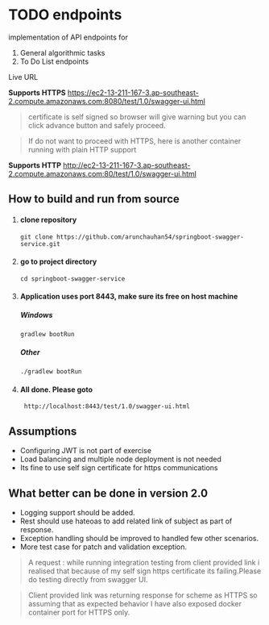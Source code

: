 # TODO endpoints

implementation of API endpoints for
1. General algorithmic tasks
2. To Do List endpoints

Live URL

**Supports HTTPS** https://ec2-13-211-167-3.ap-southeast-2.compute.amazonaws.com:8080/test/1.0/swagger-ui.html

>certificate is self signed so browser will give warning but you can click advance button and safely proceed.

>If do not want to proceed with HTTPS, here is another container running with plain HTTP support

**Supports HTTP**
http://ec2-13-211-167-3.ap-southeast-2.compute.amazonaws.com:80/test/1.0/swagger-ui.html

## How to build and run from source

1.  #### clone repository

        git clone https://github.com/arunchauhan54/springboot-swagger-service.git

2.  #### go to project directory

        cd springboot-swagger-service  

3.  #### Application uses port 8443, make sure its free on host machine

    ##### Windows

        gradlew bootRun
  
    ##### Other

        ./gradlew bootRun
    
4. #### All done. Please goto

        http://localhost:8443/test/1.0/swagger-ui.html
        

## Assumptions

* Configuring JWT is not part of exercise
* Load balancing and multiple node deployment is not needed
* Its fine to use self sign certificate for https communications

 
## What better can be done in version 2.0

* Logging support should be added.
* Rest should use hateoas to add related link of subject as part of response.
* Exception handling should be improved to handled few other scenarios.
* More test case for patch and validation exception.

> A request : while running integration testing from client provided link i realised that because of my self sign https
 certificate its failing.Please do testing directly from swagger UI. 

> Client provided link was returning response for scheme as HTTPS so assuming that as expected behavior I have also exposed 
docker container port for HTTPS only.